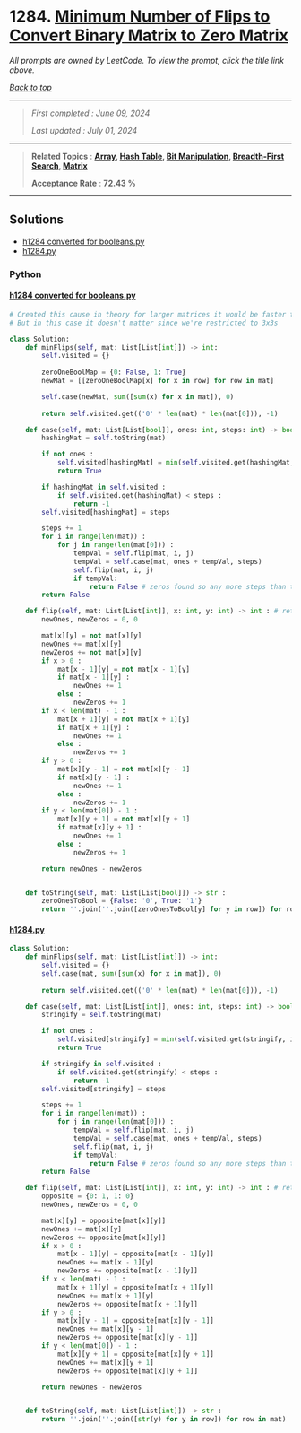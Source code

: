 # 1284. [Minimum Number of Flips to Convert Binary Matrix to Zero Matrix](<https://leetcode.com/problems/minimum-number-of-flips-to-convert-binary-matrix-to-zero-matrix>)

*All prompts are owned by LeetCode. To view the prompt, click the title link above.*

*[Back to top](<../README.md>)*

------

> *First completed : June 09, 2024*
>
> *Last updated : July 01, 2024*

------

> **Related Topics** : **[Array](<by_topic/Array.md>), [Hash Table](<by_topic/Hash Table.md>), [Bit Manipulation](<by_topic/Bit Manipulation.md>), [Breadth-First Search](<by_topic/Breadth-First Search.md>), [Matrix](<by_topic/Matrix.md>)**
>
> **Acceptance Rate** : **72.43 %**

------

## Solutions

- [h1284 converted for booleans.py](<../my-submissions/h1284 converted for booleans.py>)
- [h1284.py](<../my-submissions/h1284.py>)
### Python
#### [h1284 converted for booleans.py](<../my-submissions/h1284 converted for booleans.py>)
```Python
# Created this cause in theory for larger matrices it would be faster to use booleans instead of integers
# But in this case it doesn't matter since we're restricted to 3x3s

class Solution:
    def minFlips(self, mat: List[List[int]]) -> int:
        self.visited = {}
        
        zeroOneBoolMap = {0: False, 1: True}
        newMat = [[zeroOneBoolMap[x] for x in row] for row in mat]

        self.case(newMat, sum([sum(x) for x in mat]), 0)
        
        return self.visited.get(('0' * len(mat) * len(mat[0])), -1)

    def case(self, mat: List[List[bool]], ones: int, steps: int) -> bool:
        hashingMat = self.toString(mat)

        if not ones :
            self.visited[hashingMat] = min(self.visited.get(hashingMat, inf), steps)
            return True

        if hashingMat in self.visited :
            if self.visited.get(hashingMat) < steps :
                return -1
        self.visited[hashingMat] = steps

        steps += 1
        for i in range(len(mat)) :
            for j in range(len(mat[0])) :
                tempVal = self.flip(mat, i, j)
                tempVal = self.case(mat, ones + tempVal, steps)
                self.flip(mat, i, j)
                if tempVal:
                    return False # zeros found so any more steps than this will not improve #steps
        return False

    def flip(self, mat: List[List[int]], x: int, y: int) -> int : # ret # of new 1's
        newOnes, newZeros = 0, 0

        mat[x][y] = not mat[x][y]
        newOnes += mat[x][y]
        newZeros += not mat[x][y]
        if x > 0 :
            mat[x - 1][y] = not mat[x - 1][y]
            if mat[x - 1][y] :
                newOnes += 1
            else :
                newZeros += 1
        if x < len(mat) - 1 :
            mat[x + 1][y] = not mat[x + 1][y]
            if mat[x + 1][y] :
                newOnes += 1
            else :
                newZeros += 1
        if y > 0 :
            mat[x][y - 1] = not mat[x][y - 1]
            if mat[x][y - 1] :
                newOnes += 1
            else :
                newZeros += 1
        if y < len(mat[0]) - 1 :
            mat[x][y + 1] = not mat[x][y + 1]
            if matmat[x][y + 1] :
                newOnes += 1
            else :
                newZeros += 1

        return newOnes - newZeros


    def toString(self, mat: List[List[bool]]) -> str :
        zeroOnesToBool = {False: '0', True: '1'}
        return ''.join(''.join([zeroOnesToBool[y] for y in row]) for row in mat)
```

#### [h1284.py](<../my-submissions/h1284.py>)
```Python
class Solution:
    def minFlips(self, mat: List[List[int]]) -> int:
        self.visited = {}
        self.case(mat, sum([sum(x) for x in mat]), 0)
        
        return self.visited.get(('0' * len(mat) * len(mat[0])), -1)

    def case(self, mat: List[List[int]], ones: int, steps: int) -> bool:
        stringify = self.toString(mat)

        if not ones :
            self.visited[stringify] = min(self.visited.get(stringify, inf), steps)
            return True

        if stringify in self.visited :
            if self.visited.get(stringify) < steps :
                return -1
        self.visited[stringify] = steps

        steps += 1
        for i in range(len(mat)) :
            for j in range(len(mat[0])) :
                tempVal = self.flip(mat, i, j)
                tempVal = self.case(mat, ones + tempVal, steps)
                self.flip(mat, i, j)
                if tempVal:
                    return False # zeros found so any more steps than this will not improve #steps
        return False

    def flip(self, mat: List[List[int]], x: int, y: int) -> int : # ret # of new 1's
        opposite = {0: 1, 1: 0}
        newOnes, newZeros = 0, 0

        mat[x][y] = opposite[mat[x][y]]
        newOnes += mat[x][y]
        newZeros += opposite[mat[x][y]]
        if x > 0 :
            mat[x - 1][y] = opposite[mat[x - 1][y]]
            newOnes += mat[x - 1][y]
            newZeros += opposite[mat[x - 1][y]]
        if x < len(mat) - 1 :
            mat[x + 1][y] = opposite[mat[x + 1][y]]
            newOnes += mat[x + 1][y]
            newZeros += opposite[mat[x + 1][y]]
        if y > 0 :
            mat[x][y - 1] = opposite[mat[x][y - 1]]
            newOnes += mat[x][y - 1]
            newZeros += opposite[mat[x][y - 1]]
        if y < len(mat[0]) - 1 :
            mat[x][y + 1] = opposite[mat[x][y + 1]]
            newOnes += mat[x][y + 1]
            newZeros += opposite[mat[x][y + 1]]

        return newOnes - newZeros


    def toString(self, mat: List[List[int]]) -> str :
        return ''.join(''.join([str(y) for y in row]) for row in mat)
```

